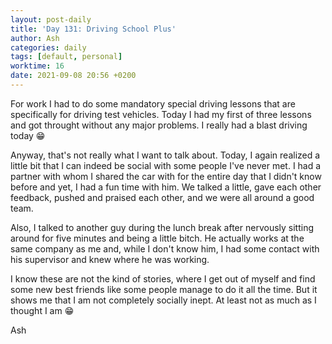 ```yaml
---
layout: post-daily
title: 'Day 131: Driving School Plus'
author: Ash
categories: daily
tags: [default, personal]
worktime: 16
date: 2021-09-08 20:56 +0200
---
```

For work I had to do some mandatory special driving lessons that are specifically for driving test vehicles. Today I had my first of three lessons and got throught without any major problems. I really had a blast driving today 😁

Anyway, that's not really what I want to talk about. Today, I again realized a little bit that I can indeed be social with some people I've never met. I had a partner with whom I shared the car with for the entire day that I didn't know before and yet, I had a fun time with him. We talked a little, gave each other feedback, pushed and praised each other, and we were all around a good team. 

Also, I talked to another guy during the lunch break after nervously sitting around for five minutes and being a little bitch. He actually works at the same company as me and, while I don't know him, I had some contact with his supervisor and knew where he was working.

I know these are not the kind of stories, where I get out of myself and find some new best friends like some people manage to do it all the time. But it shows me that I am not completely socially inept. At least not as much as I thought I am 😁

Ash
